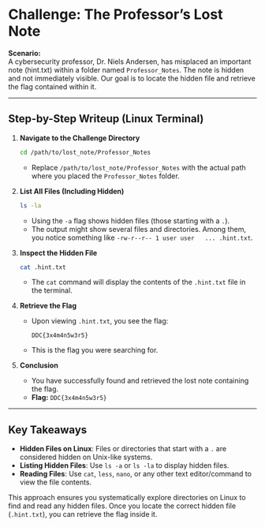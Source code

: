 
# Challenge: The Professor’s Lost Note

**Scenario:**  
A cybersecurity professor, Dr. Niels Andersen, has misplaced an important note (hint.txt) within a folder named `Professor_Notes`. The note is hidden and not immediately visible. Our goal is to locate the hidden file and retrieve the flag contained within it.

---

## Step-by-Step Writeup (Linux Terminal)

1. **Navigate to the Challenge Directory**

   ```bash
   cd /path/to/lost_note/Professor_Notes
   ```
   - Replace `/path/to/lost_note/Professor_Notes` with the actual path where you placed the `Professor_Notes` folder.

2. **List All Files (Including Hidden)**

   ```bash
   ls -la
   ```
   - Using the `-a` flag shows hidden files (those starting with a `.`).  
   - The output might show several files and directories. Among them, you notice something like `-rw-r--r-- 1 user user   ... .hint.txt`.

3. **Inspect the Hidden File**

   ```bash
   cat .hint.txt
   ```
   - The `cat` command will display the contents of the `.hint.txt` file in the terminal.

4. **Retrieve the Flag**

   - Upon viewing `.hint.txt`, you see the flag:
     ```
     DDC{3x4m4n5w3r5}
     ```
   - This is the flag you were searching for.

5. **Conclusion**

   - You have successfully found and retrieved the lost note containing the flag.  
   - **Flag:** `DDC{3x4m4n5w3r5}`

---

## Key Takeaways

- **Hidden Files on Linux**: Files or directories that start with a `.` are considered hidden on Unix-like systems.  
- **Listing Hidden Files**: Use `ls -a` or `ls -la` to display hidden files.  
- **Reading Files**: Use `cat`, `less`, `nano`, or any other text editor/command to view the file contents.

This approach ensures you systematically explore directories on Linux to find and read any hidden files. Once you locate the correct hidden file (`.hint.txt`), you can retrieve the flag inside it.
